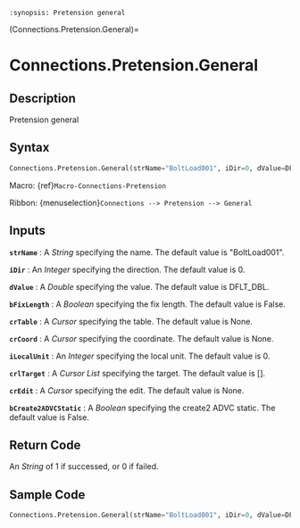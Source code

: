```{module} Connections.Pretension.General()
:synopsis: Pretension general
```

(Connections.Pretension.General)=

# Connections.Pretension.General

## Description

Pretension general

## Syntax

```python
Connections.Pretension.General(strName="BoltLoad001", iDir=0, dValue=DFLT_DBL, bFixLength=False, crTable=None, crCoord=None, iLocalUnit=0, crlTarget=[], crEdit=None, bCreate2ADVCStatic=False)
```

Macro: {ref}`Macro-Connections-Pretension`

Ribbon: {menuselection}`Connections --> Pretension --> General`

## Inputs

**`strName`**
: A _String_ specifying the name. The default value is "BoltLoad001".

**`iDir`**
: An _Integer_ specifying the direction. The default value is 0.

**`dValue`**
: A _Double_ specifying the value. The default value is DFLT_DBL.

**`bFixLength`**
: A _Boolean_ specifying the fix length. The default value is False.

**`crTable`**
: A _Cursor_ specifying the table. The default value is None.

**`crCoord`**
: A _Cursor_ specifying the coordinate. The default value is None.

**`iLocalUnit`**
: An _Integer_ specifying the local unit. The default value is 0.

**`crlTarget`**
: A _Cursor List_ specifying the target. The default value is [].

**`crEdit`**
: A _Cursor_ specifying the edit. The default value is None.

**`bCreate2ADVCStatic`**
: A _Boolean_ specifying the create2 ADVC static. The default value is False.

## Return Code

An _String_ of 1 if successed, or 0 if failed.

## Sample Code

```python
Connections.Pretension.General(strName="BoltLoad001", iDir=0, dValue=DFLT_DBL, bFixLength=False, crTable=None, crCoord=None, iLocalUnit=0, crlTarget=[], crEdit=None, bCreate2ADVCStatic=False)
```
